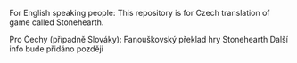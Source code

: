 For English speaking people:
This repository is for Czech translation of game called Stonehearth.

Pro Čechy (případně Slováky):
Fanouškovský překlad hry Stonehearth
Další info bude přidáno později
